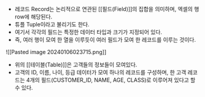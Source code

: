 - 레코드 Record는 논리적으로 연관된 [[필드(Field)]]의 집합을 의미하며, 엑셀의 행 row에 해당된다. 
- 튜플 Tuple이라고 불리기도 한다.
- 여기서 각각의 필드는 특정한 데이터 타입과 크기가 지정되어 있다.
- 즉, 여러 행이 모여 한 열을 이루듯이 여러 필드가 모여 한 레코드를 이루는 것이다.
    
![[Pasted image 20240106023715.png]]

- 위의 [[테이블(Table)]]은 고객들의 정보들이 모여있다.
- 고객의 ID, 이름, 나이, 등급 데이터가 모여 하나의 레코드를 구성하며, 한 고객 레코드는 4개의 필드(CUSTOMER_ID, NAME, AGE, CLASS)로 이루어져 있다고 할 수 있다.